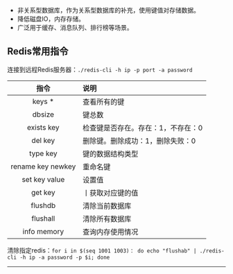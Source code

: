 * 非关系型数据库，作为关系型数据库的补充，使用键值对存储数据。
* 降低磁盘IO，内存存储。
* 广泛用于缓存、消息队列、排行榜等场景。

## Redis常用指令

连接到远程Redis服务器：`./redis-cli -h ip -p port -a password`

|        指令         | 说明                 |
|:-----------------:|:-------------------|
|      keys *       | 查看所有的键             |
|      dbsize       | 键总数                |
|    exists key     | 检查键是否存在。存在：1，不存在：0 |
|      del key      | 删除键。删除成功：1，删除失败：0  |
|     type key      | 键的数据结构类型           |
| rename key newkey | 重命名键               |
|   set key value   | 设置值                |
|      get key      | 丨获取对应键的值           |
|      flushdb      | 清除当前数据库            |
|     flushall      | 清除所有数据库            |
|    info memory    | 查询内存使用情况           |

清除指定redis：`for i in $(seq 1001 1003)： do echo "flushab" | ./redis-cli -h ip -a password -p $i; done`

---
